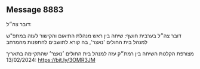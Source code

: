 ## Message 8883

דובר צה״ל:

דובר צה״ל בערבית חושף: שיחה בין ראש מנהלת התיאום והקישור לעזה במתפ"ש למנהל בית החולים 'נאצר', בה קורא לתושבים להתפנות מהמרחב

מצורפת הקלטת השיחה בין רמת״ק עזה למנהל בית החולים ׳נאצר׳ שהתקיימה בתאריך 13/02/2024: https://bit.ly/3OMR3JM

